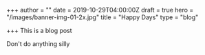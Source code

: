 +++
author = ""
date = 2019-10-29T04:00:00Z
draft = true
hero = "/images/banner-img-01-2x.jpg"
title = "Happy Days"
type = "blog"

+++
This is a blog post

Don't do anything silly